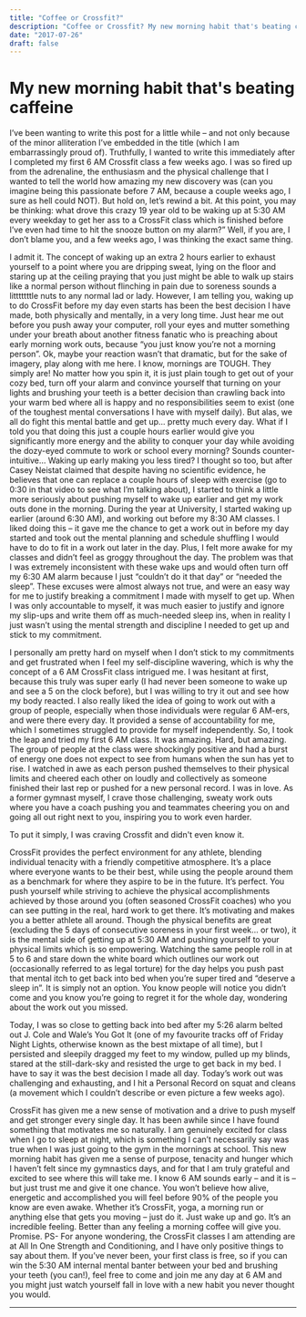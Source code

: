 ```yaml
---
title: "Coffee or Crossfit?"
description: "Coffee or Crossfit? My new morning habit that's beating caffeine"
date: "2017-07-26"
draft: false
--- 
```



# My new morning habit that's beating caffeine
I’ve been wanting to write this post for a little while – and not only because of the minor alliteration I’ve embedded in the title (which I am embarrassingly proud of). Truthfully, I wanted to write this immediately after I completed my first 6 AM Crossfit class a few weeks ago. I was so fired up from the adrenaline, the enthusiasm and the physical challenge that I wanted to tell the world how amazing my new discovery was (can you imagine being this passionate before 7 AM, because a couple weeks ago, I sure as hell could NOT).
But hold on, let’s rewind a bit. At this point, you may be thinking: what drove this crazy 19 year old to be waking up at 5:30 AM every weekday to get her ass to a CrossFit class which is finished before I’ve even had time to hit the snooze button on my alarm?” Well, if you are, I don’t blame you, and a few weeks ago, I was thinking the exact same thing.

I admit it. The concept of waking up an extra 2 hours earlier to exhaust yourself to a point where you are dripping sweat, lying on the floor and staring up at the ceiling praying that you just might be able to walk up stairs like a normal person without flinching in pain due to soreness sounds a litttttttle nuts to any normal lad or lady. However, I am telling you, waking up to do CrossFit before my day even starts has been the best decision I have made, both physically and mentally, in a very long time.
Just hear me out before you push away your computer, roll your eyes and mutter something under your breath about another fitness fanatic who is preaching about early morning work outs, because “you just know you’re not a morning person”. Ok, maybe your reaction wasn’t that dramatic, but for the sake of imagery, play along with me here.
I know, mornings are TOUGH. They simply are! No matter how you spin it, it is just plain tough to get out of your cozy bed, turn off your alarm and convince yourself that turning on your lights and brushing your teeth is a better decision than crawling back into your warm bed where all is happy and no responsibilities seem to exist (one of the toughest mental conversations I have with myself daily). But alas, we all do fight this mental battle and get up… pretty much every day. What if I told you that doing this just a couple hours earlier would give you significantly more energy and the ability to conquer your day while avoiding the dozy-eyed commute to work or school every morning? Sounds counter-intuitive… Waking up early making you less tired? I thought so too, but after Casey Neistat claimed that despite having no scientific evidence, he believes that one can replace a couple hours of sleep with exercise (go to 0:30 in that video to see what I’m talking about), I started to think a little more seriously about pushing myself to wake up earlier and get my work outs done in the morning. During the year at University, I started waking up earlier (around 6:30 AM), and working out before my 8:30 AM classes. I liked doing this – it gave me the chance to get a work out in before my day started and took out the mental planning and schedule shuffling I would have to do to fit in a work out later in the day. Plus, I felt more awake for my classes and didn’t feel as groggy throughout the day.
The problem was that I was extremely inconsistent with these wake ups and would often turn off my 6:30 AM alarm because I just “couldn’t do it that day” or “needed the sleep”. These excuses were almost always not true, and were an easy way for me to justify breaking a commitment I made with myself to get up. When I was only accountable to myself, it was much easier to justify and ignore my slip-ups and write them off as much-needed sleep ins, when in reality I just wasn’t using the mental strength and discipline I needed to get up and stick to my commitment.

I personally am pretty hard on myself when I don’t stick to my commitments and get frustrated when I feel my self-discipline wavering, which is why the concept of a 6 AM CrossFit class intrigued me. I was hesitant at first, because this truly was super early (I had never been someone to wake up and see a 5 on the clock before), but I was willing to try it out and see how my body reacted. I also really liked the idea of going to work out with a group of people, especially when those individuals were regular 6 AM-ers, and were there every day. It provided a sense of accountability for me, which I sometimes struggled to provide for myself independently.
So, I took the leap and tried my first 6 AM class. It was amazing. Hard, but amazing. The group of people at the class were shockingly positive and had a burst of energy one does not expect to see from humans when the sun has yet to rise. I watched in awe as each person pushed themselves to their physical limits and cheered each other on loudly and collectively as someone finished their last rep or pushed for a new personal record.
I was in love.
As a former gymnast myself, I crave those challenging, sweaty work outs where you have a coach pushing you and teammates cheering you on and going all out right next to you, inspiring you to work even harder.


To put it simply, I was craving Crossfit and didn't even know it. 

CrossFit provides the perfect environment for any athlete, blending individual tenacity with a friendly competitive atmosphere. It’s a place where everyone wants to be their best, while using the people around them as a benchmark for where they aspire to be in the future. It’s perfect. You push yourself while striving to achieve the physical accomplishments achieved by those around you (often seasoned CrossFit coaches) who you can see putting in the real, hard work to get there. It’s motivating and makes you a better athlete all around.
Though the physical benefits are great (excluding the 5 days of consecutive soreness in your first week… or two), it is the mental side of getting up at 5:30 AM and pushing yourself to your physical limits which is so empowering.
Watching the same people roll in at 5 to 6 and stare down the white board which outlines our work out (occasionally referred to as legal torture) for the day helps you push past that mental itch to get back into bed when you’re super tired and “deserve a sleep in”. It is simply not an option. You know people will notice you didn’t come and you know you’re going to regret it for the whole day, wondering about the work out you missed.

Today, I was so close to getting back into bed after my 5:26 alarm belted out J. Cole and Wale’s You Got It (one of my favourite tracks off of Friday Night Lights, otherwise known as the best mixtape of all time), but I persisted and sleepily dragged my feet to my window, pulled up my blinds, stared at the still-dark-sky and resisted the urge to get back in my bed. I have to say it was the best decision I made all day. Today’s work out was challenging and exhausting, and I hit a Personal Record on squat and cleans (a movement which I couldn’t describe or even picture a few weeks ago).

CrossFit has given me a new sense of motivation and a drive to push myself and get stronger every single day. It has been awhile since I have found something that motivates me so naturally. I am genuinely excited for class when I go to sleep at night, which is something I can’t necessarily say was true when I was just going to the gym in the mornings at school. This new morning habit has given me a sense of purpose, tenacity and hunger which I haven’t felt since my gymnastics days, and for that I am truly grateful and excited to see where this will take me.
I know 6 AM sounds early – and it is – but just trust me and give it one chance. You won’t believe how alive, energetic and accomplished you will feel before 90% of the people you know are even awake. Whether it’s CrossFit, yoga, a morning run or anything else that gets you moving – just do it. Just wake up and go. It’s an incredible feeling. Better than any feeling a morning coffee will give you. Promise.
PS- For anyone wondering, the CrossFit classes I am attending are at All In One Strength and Conditioning, and I have only positive things to say about them. If you’ve never been, your first class is free, so if you can win the 5:30 AM internal mental banter between your bed and brushing your teeth (you can!), feel free to come and join me any day at 6 AM and you might just watch yourself fall in love with a new habit you never thought you would.


---

